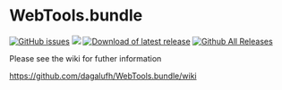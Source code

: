 WebTools.bundle
===============
[![GitHub issues](https://img.shields.io/github/issues/dagalufh/WebTools.bundle.svg?style=flat)](https://github.com/dagalufh/WebTools.bundle/issues) [![](https://img.shields.io/github/release/dagalufh/WebTools.bundle.svg?style=flat)](https://github.com/dagalufh/WebTools.bundle/releases) [![Download of latest release](https://img.shields.io/github/downloads/dagalufh/WebTools.bundle/latest/total.svg?style=flat)](https://github.com/dagalufh/WebTools.bundle/releases/latest) [![Github All Releases](https://img.shields.io/github/downloads/dagalufh/WebTools.bundle/total.svg?maxAge=2592000)](https://github.com/dagalufh/WebTools.bundle/releases)


Please see the wiki for futher information

https://github.com/dagalufh/WebTools.bundle/wiki

